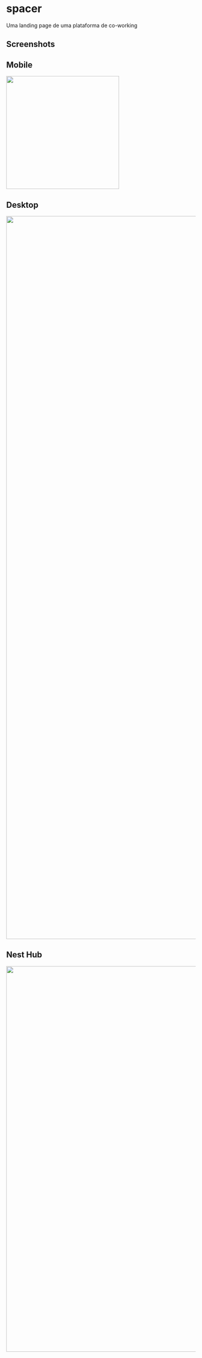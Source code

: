 # spacer

Uma landing page de uma plataforma de co-working

## Screenshots

## Mobile

<img src="./assets/screenshots/mobile-4v.png" width="300px" heigth="300px">

## Desktop

<img src="./assets/screenshots/Desktop-4v.png"  width="1920px" heigth="1080px">

## Nest Hub

<img src="./assets/screenshots/Nesthub-4v.png" width="1024px" heigth="600px">
